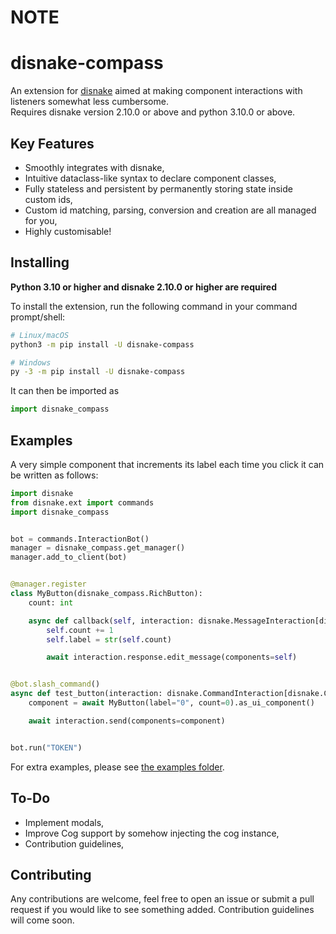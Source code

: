 NOTE
====

disnake-compass
===============

An extension for [disnake](https://github.com/DisnakeDev/disnake) aimed at making component interactions with listeners somewhat less cumbersome.  
Requires disnake version 2.10.0 or above and python 3.10.0 or above.

Key Features
------------
- Smoothly integrates with disnake,
- Intuitive dataclass-like syntax to declare component classes,
- Fully stateless and persistent by permanently storing state inside custom ids,
- Custom id matching, parsing, conversion and creation are all managed for you,
- Highly customisable!

Installing
----------

**Python 3.10 or higher and disnake 2.10.0 or higher are required**

To install the extension, run the following command in your command prompt/shell:

``` sh
# Linux/macOS
python3 -m pip install -U disnake-compass

# Windows
py -3 -m pip install -U disnake-compass
```
It can then be imported as
```py
import disnake_compass
```

Examples
--------
A very simple component that increments its label each time you click it can be written as follows:

```py
import disnake
from disnake.ext import commands
import disnake_compass


bot = commands.InteractionBot()
manager = disnake_compass.get_manager()
manager.add_to_client(bot)


@manager.register
class MyButton(disnake_compass.RichButton):
    count: int

    async def callback(self, interaction: disnake.MessageInteraction[disnake.Client]) -> None:
        self.count += 1
        self.label = str(self.count)

        await interaction.response.edit_message(components=self)


@bot.slash_command()
async def test_button(interaction: disnake.CommandInteraction[disnake.Client]) -> None:
    component = await MyButton(label="0", count=0).as_ui_component()

    await interaction.send(components=component)


bot.run("TOKEN")
```

For extra examples, please see [the examples folder](https://github.com/DisnakeCommunity/disnake-compass/tree/docs/examples).

To-Do
-----
- Implement modals,
- Improve Cog support by somehow injecting the cog instance,
- Contribution guidelines,

Contributing
------------
Any contributions are welcome, feel free to open an issue or submit a pull request if you would like to see something added. Contribution guidelines will come soon.
